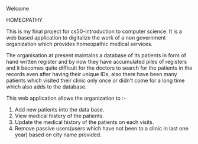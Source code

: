 Welcome

HOMEOPATHY

This is my final project for cs50-introduction to computer science.
It is a web based application to digitalize the work of a non government organization which provides homeopathic medical services.

The organisation at present maintains a database of its patients in form of hand written register and by now they have accumulated piles of registers and it becomes quite difficult for the doctors to search for the patients in the records even after having their unique IDs, also there have been many patients which visited their clinic only once or didn't come for a long time which also adds to the database.

This web application allows the organization to :-
1. Add new patients into the data base.
2. View medical history of the patients.
3. Update the medical history of the patients on each visits.
4. Remove passive users(users which have not been to a clinic in last one year) based on city name provided.
